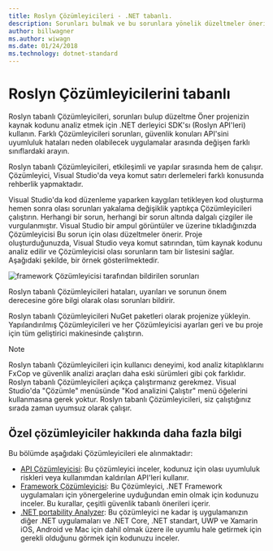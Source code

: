 ```yaml
---
title: Roslyn Çözümleyicileri - .NET tabanlı.
description: Sorunları bulmak ve bu sorunlara yönelik düzeltmeler önerir tabanlı Roslyn Çözümleyicileri hakkında bilgi edinin.
author: billwagner
ms.author: wiwagn
ms.date: 01/24/2018
ms.technology: dotnet-standard
---
```


# <a name="the-roslyn-based-analyzers"></a>Roslyn Çözümleyicilerini tabanlı

Roslyn tabanlı Çözümleyicileri, sorunları bulup düzeltme Öner projenizin kaynak kodunu analiz etmek için .NET derleyici SDK'sı (Roslyn API'leri) kullanın. Farklı Çözümleyicileri sorunları, güvenlik konuları API'sini uyumluluk hataları neden olabilecek uygulamalar arasında değişen farklı sınıflardaki arayın.

Roslyn tabanlı Çözümleyicileri, etkileşimli ve yapılar sırasında hem de çalışır. Çözümleyici, Visual Studio'da veya komut satırı derlemeleri farklı konusunda rehberlik yapmaktadır.

Visual Studio'da kod düzenleme yaparken kaygıları tetikleyen kod oluşturma hemen sonra olası sorunları yakalama değişiklik yaptıkça Çözümleyicileri çalıştırın. Herhangi bir sorun, herhangi bir sorun altında dalgalı çizgiler ile vurgulanmıştır. Visual Studio bir ampul görüntüler ve üzerine tıkladığınızda Çözümleyicisi Bu sorun için olası düzeltmeler önerir. Proje oluşturduğunuzda, Visual Studio veya komut satırından, tüm kaynak kodunu analiz edilir ve Çözümleyicisi olası sorunların tam bir listesini sağlar. Aşağıdaki şekilde, bir örnek gösterilmektedir.

![framework Çözümleyicisi tarafından bildirilen sorunları](./media/framework-analyzers-2.png)

Roslyn tabanlı Çözümleyicileri hataları, uyarıları ve sorunun önem derecesine göre bilgi olarak olası sorunları bildirir.

Roslyn tabanlı Çözümleyicileri NuGet paketleri olarak projenize yükleyin. Yapılandırılmış Çözümleyicileri ve her Çözümleyicisi ayarları geri ve bu proje için tüm geliştirici makinesinde çalıştırın.

> [!NOTE]
> Roslyn tabanlı Çözümleyicileri için kullanıcı deneyimi, kod analiz kitaplıklarını FxCop ve güvenlik analizi araçları daha eski sürümleri gibi çok farklıdır.  Roslyn tabanlı Çözümleyicileri açıkça çalıştırmanız gerekmez. Visual Studio'da "Çözümle" menüsünde "Kod analizini Çalıştır" menü öğelerini kullanmasına gerek yoktur. Roslyn tabanlı Çözümleyicileri, siz çalıştığınız sırada zaman uyumsuz olarak çalışır.

## <a name="more-information-on-specific-analyzers"></a>Özel çözümleyiciler hakkında daha fazla bilgi

Bu bölümde aşağıdaki Çözümleyicileri ele alınmaktadır:

* [API Çözümleyicisi](api-analyzer.md): Bu çözümleyici inceler, kodunuz için olası uyumluluk riskleri veya kullanımdan kaldırılan API'leri kullanır.
* [Framework Çözümleyicisi](framework-analyzer.md): Bu Çözümleyici, .NET Framework uygulamaları için yönergelerine uyduğundan emin olmak için kodunuzu inceler. Bu kurallar, çeşitli güvenlik tabanlı önerileri içerir.
* [.NET portability Analyzer](portability-analyzer.md): Bu çözümleyici ne kadar iş uygulamanızın diğer .NET uygulamaları ve .NET Core, .NET standart, UWP ve Xamarin iOS, Android ve Mac için dahil olmak üzere ile uyumlu hale getirmek için gerekli olduğunu görmek için kodunuzu inceler.
